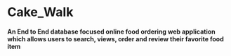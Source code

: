 # Cake_Walk

**An End to End database focused online food ordering web application which allows users to search, views, order and review their favorite food item**

